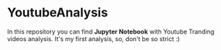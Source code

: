 # YoutubeAnalysis
In this repository you can find **Jupyter Notebook** with Youtube Tranding videos analysis. It's my first analysis, so, don't be so strict :)
